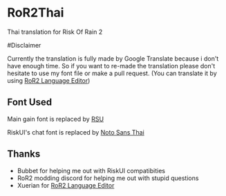 
# RoR2Thai

Thai translation for Risk Of Rain 2

#Disclaimer

Currently the translation is fully made by Google Translate because i don't have enough time.
So if you want to re-made the translation please don't hesitate to use my font file or make a pull request.
(You can translate it by using [RoR2 Language Editor]('https://xuerian.github.io/RoR2LanguageEditor/))

## Font Used
Main gain font is replaced by  [RSU]('https://www2.rsu.ac.th/info/downloads-Fonts')

RiskUI's chat font is replaced by [Noto Sans Thai]('https://fonts.google.com/noto/specimen/Noto+Sans+Thai)

## Thanks 
 - Bubbet for helping me out with RiskUI compatibities
 - RoR2 modding discord for helping me out with stupid questions
 - Xuerian for [RoR2 Language Editor]('https://xuerian.github.io/RoR2LanguageEditor/)





